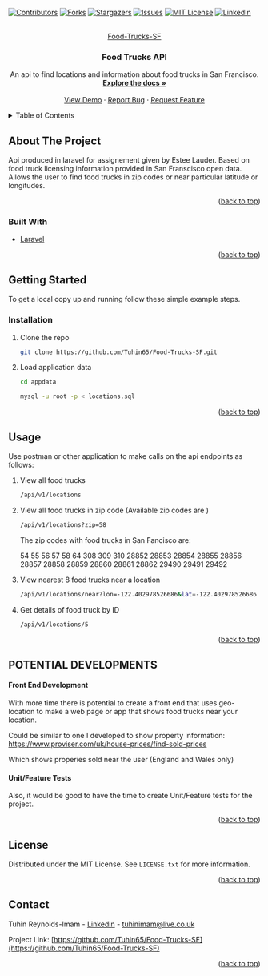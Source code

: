 <div id="top"></div>


<!-- PROJECT SHIELDS -->
<!--
*** I'm using markdown "reference style" links for readability.
*** Reference links are enclosed in brackets [ ] instead of parentheses ( ).
*** See the bottom of this document for the declaration of the reference variables
*** for contributors-url, forks-url, etc. This is an optional, concise syntax you may use.
*** https://www.markdownguide.org/basic-syntax/#reference-style-links
-->
[![Contributors][contributors-shield]][contributors-url]
[![Forks][forks-shield]][forks-url]
[![Stargazers][stars-shield]][stars-url]
[![Issues][issues-shield]][issues-url]
[![MIT License][license-shield]][license-url]
[![LinkedIn][linkedin-shield]][linkedin-url]



<!-- PROJECT LOGO -->
<br />
<div align="center">
  <a href="https://github.com/Tuhin65/Food-Trucks-SF">
    Food-Trucks-SF
  </a>

<h3 align="center">Food Trucks API</h3>

  <p align="center">
    An api to find locations and information about food trucks in San Francisco.
    <br />
    <a href="https://github.com/Tuhin65/Food-Trucks-SF"><strong>Explore the docs »</strong></a>
    <br />
    <br />
    <a href="https://github.com/Tuhin65/Food-Trucks-SF">View Demo</a>
    ·
    <a href="https://github.com/Tuhin65/Food-Trucks-SF/issues">Report Bug</a>
    ·
    <a href="https://github.com/Tuhin65/Food-Trucks-SF/issues">Request Feature</a>
  </p>
</div>



<!-- TABLE OF CONTENTS -->
<details>
  <summary>Table of Contents</summary>
  <ol>
    <li>
      <a href="#about-the-project">About The Project</a>
      <ul>
        <li><a href="#built-with">Built With</a></li>
      </ul>
    </li>
    <li>
      <a href="#getting-started">Getting Started</a>
      <ul>
        <li><a href="#installation">Installation</a></li>
      </ul>
    </li>
    <li><a href="#usage">Usage</a></li>
    <li><a href="#license">License</a></li>
    <li><a href="#contact">Contact</a></li>
  </ol>
</details>



<!-- ABOUT THE PROJECT -->
## About The Project

Api  produced in laravel for assignement given by Estee Lauder.  Based on food truck licensing information provided in San Franscisco open data.
Allows the user to find food trucks in zip codes or near particular latitude or longitudes.

<p align="right">(<a href="#top">back to top</a>)</p>



### Built With

* [Laravel](https://laravel.com)


<p align="right">(<a href="#top">back to top</a>)</p>



<!-- GETTING STARTED -->
## Getting Started

To get a local copy up and running follow these simple example steps.

### Installation

1. Clone the repo
   ```sh
   git clone https://github.com/Tuhin65/Food-Trucks-SF.git
   ```
2. Load application data
   ```sh
   cd appdata
   
   mysql -u root -p < locations.sql   
   ```


<p align="right">(<a href="#top">back to top</a>)</p>



<!-- USAGE EXAMPLES -->
## Usage

Use postman or other application to make calls on the api endpoints as follows:

1. View all food trucks
   ```sh
   /api/v1/locations 
   ```

2. View all food trucks in zip code (Available zip codes are )
   ```sh
   /api/v1/locations?zip=58   
   ```
    The zip codes with food trucks in San Fancisco are:

    54
55
56
57
58
64
308
309
310
28852
28853
28854
28855
28856
28857
28858
28859
28860
28861
28862
29490
29491
29492


3. View nearest 8 food trucks near a location
   ```sh
   /api/v1/locations/near?lon=-122.402978526686&lat=-122.402978526686
   ```



4. Get details of food truck by ID
   ```sh
   /api/v1/locations/5
   ```



<p align="right">(<a href="#top">back to top</a>)</p>





<!-- POTENTIAL FUTURE DEVELOPMENT -->
## POTENTIAL DEVELOPMENTS

#### Front End Development

With more time there is potential to create a front end that uses geo-location to make a web page or app that shows food trucks near your location.

Could be similar to one I developed to show property information: https://www.proviser.com/uk/house-prices/find-sold-prices

Which shows properies sold near the user (England and Wales only)

#### Unit/Feature Tests

Also, it would be good to have the time to create Unit/Feature tests for the project.

<p align="right">(<a href="#top">back to top</a>)</p>



<!-- LICENSE -->
## License

Distributed under the MIT License. See `LICENSE.txt` for more information.

<p align="right">(<a href="#top">back to top</a>)</p>



<!-- CONTACT -->
## Contact

Tuhin Reynolds-Imam - [Linkedin](https://www.linkedin.com/in/tuhin-reynolds-imam/) - tuhinimam@live.co.uk

Project Link: [https://github.com/Tuhin65/Food-Trucks-SF](https://github.com/Tuhin65/Food-Trucks-SF)

<p align="right">(<a href="#top">back to top</a>)</p>




<!-- MARKDOWN LINKS & IMAGES -->
<!-- https://www.markdownguide.org/basic-syntax/#reference-style-links -->
[contributors-shield]: https://img.shields.io/github/contributors/github_username/repo_name.svg?style=for-the-badge
[contributors-url]: https://github.com/github_username/repo_name/graphs/contributors
[forks-shield]: https://img.shields.io/github/forks/github_username/repo_name.svg?style=for-the-badge
[forks-url]: https://github.com/github_username/repo_name/network/members
[stars-shield]: https://img.shields.io/github/stars/github_username/repo_name.svg?style=for-the-badge
[stars-url]: https://github.com/github_username/repo_name/stargazers
[issues-shield]: https://img.shields.io/github/issues/github_username/repo_name.svg?style=for-the-badge
[issues-url]: https://github.com/github_username/repo_name/issues
[license-shield]: https://img.shields.io/github/license/github_username/repo_name.svg?style=for-the-badge
[license-url]: https://github.com/github_username/repo_name/blob/master/LICENSE.txt
[linkedin-shield]: https://img.shields.io/badge/-LinkedIn-black.svg?style=for-the-badge&logo=linkedin&colorB=555
[linkedin-url]: https://linkedin.com/in/linkedin_username
[product-screenshot]: images/screenshot.png
